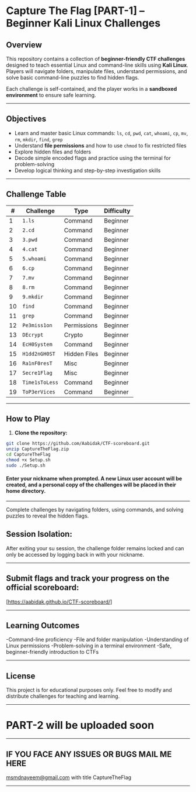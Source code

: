 # Capture The Flag [PART-1] – Beginner Kali Linux Challenges

## Overview
This repository contains a collection of **beginner-friendly CTF challenges** designed to teach essential Linux and command-line skills using **Kali Linux**. Players will navigate folders, manipulate files, understand permissions, and solve basic command-line puzzles to find hidden flags.  

Each challenge is self-contained, and the player works in a **sandboxed environment** to ensure safe learning.

---

## Objectives
- Learn and master basic Linux commands: `ls`, `cd`, `pwd`, `cat`, `whoami`, `cp`, `mv`, `rm`, `mkdir`, `find`, `grep`  
- Understand **file permissions** and how to use `chmod` to fix restricted files  
- Explore hidden files and folders  
- Decode simple encoded flags and practice using the terminal for problem-solving  
- Develop logical thinking and step-by-step investigation skills  

---

## Challenge Table

| # | Challenge      | Type    | Difficulty |
|---|----------------|---------|------------|
| 1 | `1.ls`         | Command | Beginner |
| 2 | `2.cd`         | Command | Beginner |
| 3 | `3.pwd`        | Command | Beginner |
| 4 | `4.cat`        | Command | Beginner |
| 5 | `5.whoami`     | Command | Beginner |
| 6 | `6.cp`         | Command | Beginner |
| 7 | `7.mv`         | Command | Beginner |
| 8 | `8.rm`         | Command | Beginner |
| 9 | `9.mkdir`      | Command | Beginner |
| 10 | `find`        | Command | Beginner |
| 11 | `grep`        | Command | Beginner |
| 12 | `Pe3miss1on`  | Permissions | Beginner |
| 13 | `DEcrypt`     | Crypto | Beginner |
| 14 | `EcH0System`  | Command| Beginner |
| 15 | `H1dd2nGH0ST` | Hidden Files | Beginner |
| 16 | `Ra1nF0resT`  | Misc    | Beginner |
| 17 | `Secre1Flag`  | Misc    | Beginner |
| 18 | `Time1sToLess`| Command | Beginner |
| 19 | `ToP3erVices` | Command | Beginner |

---

## How to Play

1. **Clone the repository:**
```bash
git clone https://github.com/Aabidak/CTF-scoreboard.git
unzip CaptureTheFlag.zip
cd CaptureTheFlag
chmod +x Setup.sh
sudo ./Setup.sh 

```

#### Enter your nickname when prompted. A new Linux user account will be created, and a personal copy of the challenges will be placed in their home directory.


---

Complete challenges by navigating folders, using commands, and solving puzzles to reveal the hidden flags.

## Session Isolation:

After exiting your su session, the challenge folder remains locked and can only be accessed by logging back in with your nickname.

---

## Submit flags and track your progress on the official scoreboard:

 [https://aabidak.github.io/CTF-scoreboard/]

---

## Learning Outcomes

-Command-line proficiency
-File and folder manipulation
-Understanding of Linux permissions
-Problem-solving in a terminal environment
-Safe, beginner-friendly introduction to CTFs

---

## License

This project is for educational purposes only. Feel free to modify and distribute challenges for teaching and learning.

---

# PART-2 will be uploaded soon 
---

## IF YOU FACE ANY ISSUES OR BUGS MAIL ME HERE

msmdnayeem@gmail.com with title CaptureTheFlag

---
